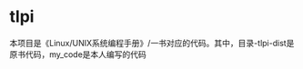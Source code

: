 # tlpi
本项目是《Linux/UNIX系统编程手册》/<THe Linux Programming Interface>一书对应的代码。其中，目录-tlpi-dist是原书代码，my_code是本人编写的代码
